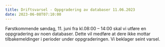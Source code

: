 ```yaml
---
title: Driftsvarsel - Oppgradering av databaser 11.06.2023
date: 2023-06-08T07:10:00
---
```

Førstkommende søndag, 11. juni fra kl.08:00 – 14:00 skal vi utføre en oppgradering av noen databaser. 
Dette vil medføre at dere ikke mottar tilbakemeldinger i perioder under oppgraderingen.
Vi beklager seint varsel.
